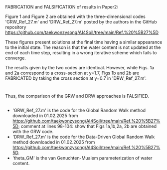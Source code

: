 ##
FABRICATION and FALSIFICATION of results in Paper2:

Figure 1 and Figure 2 are obtained with the three-dimensional codes 'GRW_Ref_27.m' and 'DRW_Ref_27.m' posted by the authors in the GitHub repository
https://github.com/taekwonzysong/AI4Soil/tree/main/Ref.%20%5B27%5D

These figures present solutions at the final time  having a similar appearance to the initial state. The reason is that the water content is not updated at the end of each time step, resulting in a wrong iterative scheme which fails to converge.

The results given by the two codes are identical. However, while Figs. 1a and 2a correspond to a cross-section at y=1.7, Figs 1b and 2b are FABRICATED by taking the cross section at y=0.7 in 'DRW_Ref_27.m'.
#
Thus, the comparison of the GRW and DRW approaches is FALSIFIED.
##
- 'GRW_Ref_27.m' is the code for the Global Random Walk method downloaded in 01.02.2025 from https://github.com/taekwonzysong/AI4Soil/tree/main/Ref.%20%5B27%5D;
                 comment at lines 98-104: show that Figs 1a,1b,2a, 2b are obtained with the GRW code.
- 'DRW_Ref_27.m' is the code for the Data-Driven Global Random Walk method downloaded in 01.02.2025 from https://github.com/taekwonzysong/AI4Soil/tree/main/Ref.%20%5B27%5D.
- 'theta_GM' is the van Genuchten-Mualem parameterization of water content.
